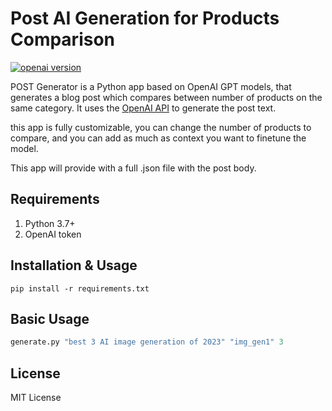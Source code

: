 # Post AI Generation for Products Comparison


[![openai version](https://a11ybadges.com/badge?logo=openai)](https://pypi.org/project/openai/0.28.1/)


POST Generator is a Python app based on OpenAI GPT models, 
that generates a blog post which compares 
between number of products on the same category.
It uses the [OpenAI API](https://platform.openai.com/docs/introduction) to generate the post text.

this app is fully customizable, you can change the number of products to compare, 
and you can add as much as context you want to finetune the model.

This app will provide with a full .json file with the post body.

## Requirements

1. Python 3.7+
2. OpenAI token

## Installation & Usage
```pip install -r requirements.txt```

## Basic Usage

```python
generate.py "best 3 AI image generation of 2023" "img_gen1" 3
```

## License
MIT License
